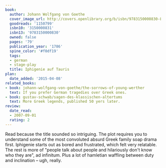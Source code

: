 ```yaml
---
book:
  author: Johann Wolfgang von Goethe
  cover_image_url: http://covers.openlibrary.org/b/isbn/9783150000830-L.jpg
  goodreads: '1150799'
  isbn10: '3150000831'
  isbn13: '9783150000830'
  owned: false
  pages: '79'
  publication_year: '1786'
  spine_color: '#f0df19'
  tags:
  - german
  - stage-play
  title: Iphigenie auf Tauris
plan:
  date_added: '2015-04-08'
related_books:
- book: johann-wolfgang-von-goethe/the-sorrows-of-young-werther
  text: If you prefer German tragedies over Greek ones.
- book: gustav-schwab/sagen-des-klassischen-altertums
  text: More Greek legends, published 50 yers later.
review:
  date_read:
  - 2007-09-01
  rating: 2
---
```


Read because the title sounded so intriguing. The plot requires you to understand some of the most convoluted absurd
Greek family soap drama first. Iphigenie starts out as bored and frustrated, which felt very relatable. The rest is more
of "people talk about people and hilariously don't know who they are", ad infinitum. Plus a lot of hamletian waffling
between duty and inclination – ugh, really.
